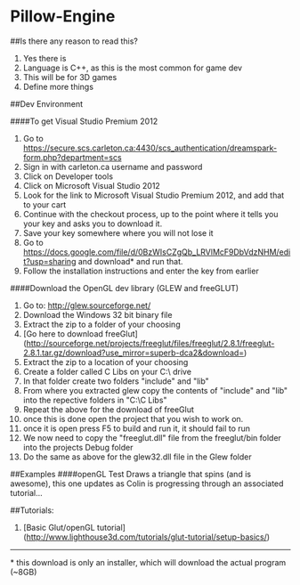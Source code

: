 Pillow-Engine
=============
##Is there any reason to read this?

1. Yes there is
2. Language is C++, as this is the most common for game dev
3. This will be for 3D games
4. Define more things

##Dev Environment

####To get Visual Studio Premium 2012

1. Go to https://secure.scs.carleton.ca:4430/scs_authentication/dreamspark-form.php?department=scs
2. Sign in with carleton.ca username and password
3. Click on Developer tools
4. Click on Microsoft Visual Studio 2012
5. Look for the link to Microsoft Visual Studio Premium 2012, and add that to your cart
6. Continue with the checkout process, up to the point where it tells you your key and asks you to download it.
7. Save your key somewhere where you will not lose it
8. Go to https://docs.google.com/file/d/0BzWIsCZgQb_LRVlMcF9DbVdzNHM/edit?usp=sharing and download* and run that.
9. Follow the installation instructions and enter the key from earlier

####Download the OpenGL dev library (GLEW and freeGLUT)

1. Go to: http://glew.sourceforge.net/
2. Download the Windows 32 bit binary file
3. Extract the zip to a folder of your choosing
4. [Go here to download freeGlut] (http://sourceforge.net/projects/freeglut/files/freeglut/2.8.1/freeglut-2.8.1.tar.gz/download?use_mirror=superb-dca2&download=)
5. Extract the zip to a location of your choosing
6. Create a folder called C Libs on your C:\ drive
7. In that folder create two folders "include" and "lib"
8. From where you extracted glew copy the contents of "include" and "lib" into the repective folders in "C:\C Libs"
9. Repeat the above for the download of freeGlut
10. once this is done open the project that you wish to work on.
11. once it is open press F5 to build and run it, it should fail to run
12. We now need to copy the "freeglut.dll" file from the freeglut/bin folder into the projects Debug folder
13. Do the same as above for the glew32.dll file in the Glew folder



##Examples
####openGL Test
Draws a triangle that spins (and is awesome), this one updates as Colin is progressing through an associated tutorial...

    
##Tutorials:
1. [Basic Glut/openGL tutorial] (http://www.lighthouse3d.com/tutorials/glut-tutorial/setup-basics/)




___

\* this download is only an installer, which will download the actual program (~8GB)
